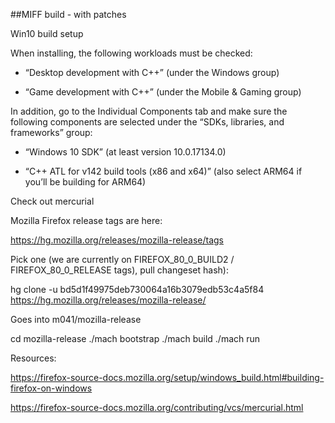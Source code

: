 
##MIFF build - with patches


Win10 build setup

When installing, the following workloads must be checked:

* “Desktop development with C++” (under the Windows group)

* “Game development with C++” (under the Mobile & Gaming group)

In addition, go to the Individual Components tab and make sure the following components are selected under the “SDKs, libraries, and frameworks” group:

* “Windows 10 SDK” (at least version 10.0.17134.0)

* “C++ ATL for v142 build tools (x86 and x64)” (also select ARM64 if you’ll be building for ARM64)



Check out mercurial

Mozilla Firefox release tags are here:

https://hg.mozilla.org/releases/mozilla-release/tags

Pick one (we are currently on FIREFOX_80_0_BUILD2 /
FIREFOX_80_0_RELEASE tags), pull changeset hash):

hg clone -u bd5d1f49975deb730064a16b3079edb53c4a5f84 https://hg.mozilla.org/releases/mozilla-release/

Goes into m041/mozilla-release

cd mozilla-release
./mach bootstrap
./mach build
./mach run






Resources:

https://firefox-source-docs.mozilla.org/setup/windows_build.html#building-firefox-on-windows

https://firefox-source-docs.mozilla.org/contributing/vcs/mercurial.html

